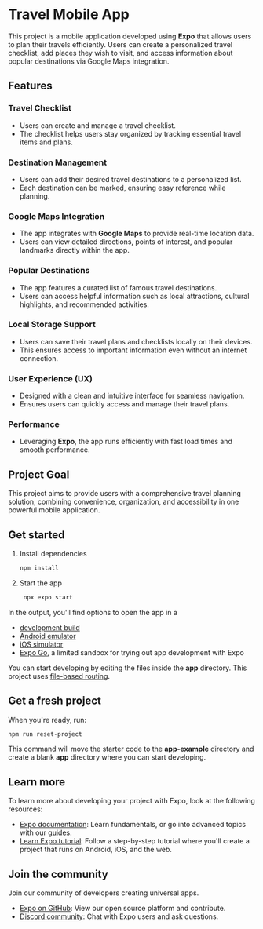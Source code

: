 # Travel Mobile App

This project is a mobile application developed using **Expo** that allows users to plan their travels efficiently. Users can create a personalized travel checklist, add places they wish to visit, and access information about popular destinations via Google Maps integration.

## Features

### Travel Checklist
- Users can create and manage a travel checklist.
- The checklist helps users stay organized by tracking essential travel items and plans.

### Destination Management
- Users can add their desired travel destinations to a personalized list.
- Each destination can be marked, ensuring easy reference while planning.

### Google Maps Integration
- The app integrates with **Google Maps** to provide real-time location data.
- Users can view detailed directions, points of interest, and popular landmarks directly within the app.

### Popular Destinations
- The app features a curated list of famous travel destinations.
- Users can access helpful information such as local attractions, cultural highlights, and recommended activities.

### Local Storage Support
- Users can save their travel plans and checklists locally on their devices.
- This ensures access to important information even without an internet connection.

### User Experience (UX)
- Designed with a clean and intuitive interface for seamless navigation.
- Ensures users can quickly access and manage their travel plans.

### Performance
- Leveraging **Expo**, the app runs efficiently with fast load times and smooth performance.

## Project Goal
This project aims to provide users with a comprehensive travel planning solution, combining convenience, organization, and accessibility in one powerful mobile application.

## Get started

1. Install dependencies

   ```bash
   npm install
   ```

2. Start the app

   ```bash
    npx expo start
   ```

In the output, you'll find options to open the app in a

- [development build](https://docs.expo.dev/develop/development-builds/introduction/)
- [Android emulator](https://docs.expo.dev/workflow/android-studio-emulator/)
- [iOS simulator](https://docs.expo.dev/workflow/ios-simulator/)
- [Expo Go](https://expo.dev/go), a limited sandbox for trying out app development with Expo

You can start developing by editing the files inside the **app** directory. This project uses [file-based routing](https://docs.expo.dev/router/introduction).

## Get a fresh project

When you're ready, run:

```bash
npm run reset-project
```

This command will move the starter code to the **app-example** directory and create a blank **app** directory where you can start developing.

## Learn more

To learn more about developing your project with Expo, look at the following resources:

- [Expo documentation](https://docs.expo.dev/): Learn fundamentals, or go into advanced topics with our [guides](https://docs.expo.dev/guides).
- [Learn Expo tutorial](https://docs.expo.dev/tutorial/introduction/): Follow a step-by-step tutorial where you'll create a project that runs on Android, iOS, and the web.

## Join the community

Join our community of developers creating universal apps.

- [Expo on GitHub](https://github.com/expo/expo): View our open source platform and contribute.
- [Discord community](https://chat.expo.dev): Chat with Expo users and ask questions.
